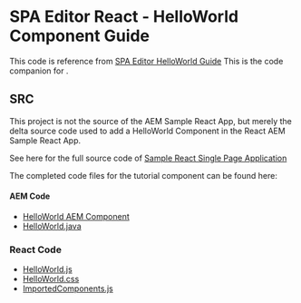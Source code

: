 # SPA Editor React - HelloWorld Component Guide

This code is reference from [SPA Editor HelloWorld Guide](https://github.com/Adobe-Marketing-Cloud/aem-guides/tree/master/spa-helloworld-guide)
This is the code companion for .

## SRC

This project is not the source of the AEM Sample React App, but merely the delta source code used to add a HelloWorld Component in the React AEM Sample React App.

See here for the full source code of [Sample React Single Page Application](https://github.com/pawan-mittal/aem-core/tree/feature/aem-spa-guide-part2)

The completed code files for the tutorial component can be found here:

#### AEM Code

* [HelloWorld AEM Component](./spa-helloworld/src/content/helloworld)
* [HelloWorld.java](./spa-helloworld/src/bundles/commons/HelloWorld.java)

### React Code

* [HelloWorld.js](./spa-helloworld/src/react-app/components/HelloWorld.js)
* [HelloWorld.css](./spa-helloworld/src/react-app/components/HelloWorld.css)
* [ImportedComponents.js](./spa-helloworld/src/react-app/ImportComponents.js)
